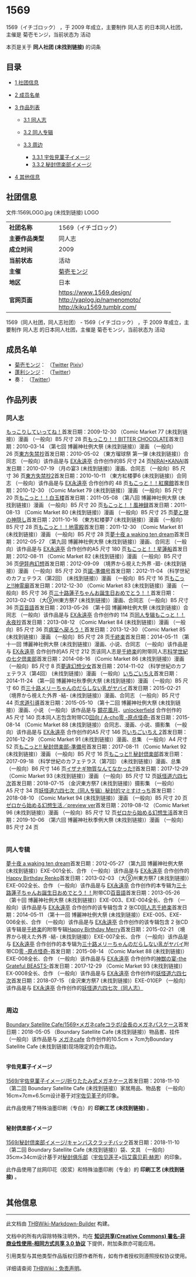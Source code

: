 # 1569

<!-- source html: G:\repos\THBWiki-Markdown-Builder\THBWikiMarkdown\Temp\main\e\e6\ns0%3A1569.html -->

1569（イチゴロック） ，于 2009 年成立，主要制作 同人志 的日本同人社团，主催是 菊壱モンジ，当前状态为 活动

本页是关于 **同人社团 (未找到链接)** 的词条
## 目录

- [1 社团信息](#社团信息)
- [2 成员名单](#成员名单)
- [3 作品列表](#作品列表)

  - [3.1 同人志](#同人志)
  - [3.2 同人专辑](#同人专辑)
  - [3.3 周边](#周边)

    - [3.3.1 宇佐見菫子イメージ](#宇佐見菫子イメージ)
    - [3.3.2 秘封倶楽部イメージ](#秘封倶楽部イメージ)






- [4 其他信息](#其他信息)




## 社团信息
文件:1569LOGO.jpg (未找到链接)  LOGO

<table><tbody><tr><td style="width:120px"><b>社团名称</b></td><td style="min-width:300px"> 1569（イチゴロック） </td></tr><tr><td><b>主要作品类型</b></td><td>同人志</td></tr><tr><td><b>成立时间</b></td><td>2009</td></tr><tr><td><b>当前状态</b></td><td>活动</td></tr><tr><td><b>主催</b></td><td> <a href="./菊壱モンジ.md" title="菊壱モンジ">菊壱モンジ</a> </td></tr><tr><td><b>地区</b></td><td>日本</td></tr><tr><td><b>官网页面</b></td><td><a rel="nofollow" class="external free" href="https://www.1569.design/">https://www.1569.design/</a> <br><a rel="nofollow" class="external free" href="http://yaplog.jp/namenomoto/">http://yaplog.jp/namenomoto/</a><br><a rel="nofollow" class="external free" href="http://kiku1569.tumblr.com/">http://kiku1569.tumblr.com/</a></td></tr></tbody></table>

1569（同人社团，同人志社团） - 1569（イチゴロック） ，于 2009 年成立，主要制作 同人志 的日本同人社团，主催是 菊壱モンジ，当前状态为 活动
## 成员名单
- [菊壱モンジ](./菊壱モンジ.md)： （[Twitter](https://twitter.com/kiku1569) [Pixiv](https://www.pixiv.net/member.php?id=824331)）
- [蓬利シンジ](./蓬利シンジ.md)： （[Twitter](https://twitter.com/yomogiri_opa1)）
- 奏： （[Twitter](https://twitter.com/kanade_sep)）

## 作品列表
### 同人志
[](./もっこりしていってね！.md)[もっこりしていってね！](./もっこりしていってね！.md)首发日期：2009-12-30 （Comic Market 77 (未找到链接)）漫画 （一般向）B5&#160;尺寸 28&#160;页[](./もっこり！！BITTER_CHOCOLATE.md)[もっこり！！BITTER CHOCOLATE](./もっこり！！BITTER_CHOCOLATE.md)首发日期：2010-03-14 （第七回 博麗神社例大祭 (未找到链接)）漫画 （一般向） 26&#160;页[](./東方失禁抄.md)[東方失禁抄](./東方失禁抄.md)首发日期：2010-05-02 （東方瑠球祭 第一弾 (未找到链接)）合同志 （一般向）该作品是与 [EX永遠亭](./EX永遠亭.md) 合作创作的B5&#160;尺寸 24&#160;页[](./NIRAI＊KANAI.md)[NIRAI*KANAI](./NIRAI＊KANAI.md)首发日期：2010-07-19 （月の宴3 (未找到链接)）漫画、​合同志 （一般向）B5&#160;尺寸 36&#160;页[](./東方失禁抄2.md)[東方失禁抄2](./東方失禁抄2.md)首发日期：2010-10-11 （東方紅楼夢6 (未找到链接)）合同志 （一般向）该作品是与 [EX永遠亭](./EX永遠亭.md) 合作创作的 48&#160;页[](./もこっと！！紅魔館.md)[もこっと！！紅魔館](./もこっと！！紅魔館.md)首发日期：2010-12-30 （Comic Market 79 (未找到链接)）漫画 （一般向）B5&#160;尺寸 20&#160;页[](./もこっと！！白玉楼.md)[もこっと！！白玉楼](./もこっと！！白玉楼.md)首发日期：2011-05-08 （第八回 博麗神社例大祭 (未找到链接)）漫画 （一般向）B5&#160;尺寸 20&#160;页[](./もこっと！！風神録.md)[もこっと！！風神録](./もこっと！！風神録.md)首发日期：2011-08-13 （Comic Market 80 (未找到链接)）漫画 （一般向）B5&#160;尺寸 25&#160;页[](./夢と現の神隠し.md)[夢と現の神隠し](./夢と現の神隠し.md)首发日期：2011-10-16 （東方紅楼夢7 (未找到链接)）漫画 （一般向）B5&#160;尺寸 28&#160;页[](./もこっと！！地霊殿.md)[もこっと！！地霊殿](./もこっと！！地霊殿.md)首发日期：2011-12-30 （Comic Market 81 (未找到链接)）漫画 （一般向）B5&#160;尺寸 28&#160;页[](./夢十夜_a_waking_ten_dream（同人志）.md)[夢十夜 a waking ten dream](./夢十夜_a_waking_ten_dream（同人志）.md)首发日期：2012-05-27 （第九回 博麗神社例大祭 (未找到链接)）漫画、​合同志 （一般向）该作品是与 [EX永遠亭](./EX永遠亭.md) 合作创作的A5&#160;尺寸 180&#160;页[](./もこっと！！星蓮船.md)[もこっと！！星蓮船](./もこっと！！星蓮船.md)首发日期：2012-08-11 （Comic Market 82 (未找到链接)）漫画 （一般向）B5&#160;尺寸 36&#160;页[](./伊弉冉幻想.md)[伊弉冉幻想](./伊弉冉幻想.md)首发日期：2012-09-09 （境界から視えた外界 -廻- (未找到链接)）漫画 （一般向）B5&#160;尺寸 20&#160;页[](./諾-準備号.md)[諾-準備号](./諾-準備号.md)首发日期：2012-11-04 （科学世紀のカフェテラス（第2回） (未找到链接)）漫画 （一般向）B5&#160;尺寸 16&#160;页[](./もこっと!!神霊廟.md)[もこっと!!神霊廟](./もこっと!!神霊廟.md)首发日期：2012-12-30 （Comic Market 83 (未找到链接)）漫画 （一般向）B5&#160;尺寸 36&#160;页[](./三十路蓮子ちゃんお誕生日おめでとう！！.md)[三十路蓮子ちゃんお誕生日おめでとう！！](./三十路蓮子ちゃんお誕生日おめでとう！！.md)首发日期：2013-02-03 （大⑨州東方祭7 (未找到链接)）漫画、​合同志 （一般向）B5&#160;尺寸 36&#160;页[](./百音語（同人志）.md)[百音語](./百音語（同人志）.md)首发日期：2013-05-26 （第十回 博麗神社例大祭 (未找到链接)）合同志 （一般向）该作品是与 [EX永遠亭](./EX永遠亭.md) 合作创作的 114&#160;页[同人专辑](./百音語（同人专辑）.md)[](./もこっと！！永夜抄.md)[もこっと！！永夜抄](./もこっと！！永夜抄.md)首发日期：2013-08-12 （Comic Market 84 (未找到链接)）漫画 （一般向）B5&#160;尺寸 36&#160;页[](./病室へ戻ろう！.md)[病室へ戻ろう！](./病室へ戻ろう！.md)首发日期：2013-12-30 （Comic Market 85 (未找到链接)）漫画 （一般向）B5&#160;尺寸 28&#160;页[](./千終楽（同人志）.md)[千終楽](./千終楽（同人志）.md)首发日期：2014-05-11 （第十一回 博麗神社例大祭 (未找到链接)）漫画、​小说、​合同志 （一般向）该作品是与 [EX永遠亭](./EX永遠亭.md) 合作创作的A5&#160;尺寸 212&#160;页该同人志是[千終楽](./千終楽（同人志）.md)的附带同人志[](./科学世紀の七夕倶楽部.md)[科学世紀の七夕倶楽部](./科学世紀の七夕倶楽部.md)首发日期：2014-08-16 （Comic Market 86 (未找到链接)）漫画 （一般向）B5&#160;尺寸 8&#160;页[](./夢違幻想少女.md)[夢違幻想少女](./夢違幻想少女.md)首发日期：2014-11-02 （科学世紀のカフェテラス（第4回） (未找到链接)）漫画 （一般向）[](./いちごいちえ.md)[いちごいちえ](./いちごいちえ.md)首发日期：2014-11-24 （第一回 博麗神社秋季例大祭 (未找到链接)）漫画 （一般向）B5&#160;尺寸 60&#160;页[](./三十路メリーちゃんのだらしない乳がヤバイ.md)[三十路メリーちゃんのだらしない乳がヤバイ](./三十路メリーちゃんのだらしない乳がヤバイ.md)首发日期：2015-02-21 （境界から視えた外界 -結- (未找到链接)）漫画、​合同志 （一般向）B5&#160;尺寸 44&#160;页[](./求道引導.md)[求道引導](./求道引導.md)首发日期：2015-05-10 （第十二回 博麗神社例大祭 (未找到链接)）漫画、​小说 （一般向）该作品是与 [鏡花風月](./鏡花風月.md)、​[unlockerfield](./unlockerfield.md) 合作创作的A5&#160;尺寸 140&#160;页本同人志包含附带CD[回向 / A-cho](./回向／A－cho.md)[](./零_-原点怪奇-（同人志）.md)[零 -原点怪奇-](./零_-原点怪奇-（同人志）.md)首发日期：2015-08-14 （Comic Market 88 (未找到链接)）合同志、​漫画、​小说、​摄影集 （一般向）该作品是与 [EX永遠亭](./EX永遠亭.md) 合作创作的A5&#160;尺寸 146&#160;页[](./いちごいちえ_2.md)[いちごいちえ 2](./いちごいちえ_2.md)首发日期：2016-12-29 （Comic Market 91 (未找到链接)）漫画、​总集 （一般向）A4&#160;尺寸 52&#160;页[](./もこっと!!_秘封倶楽部-準備号.md)[もこっと!! 秘封倶楽部-準備号](./もこっと!!_秘封倶楽部-準備号.md)首发日期：2017-08-11 （Comic Market 92 (未找到链接)）漫画 （一般向）B5&#160;尺寸 16&#160;页[](./もこっと!!_秘封倶楽部.md)[もこっと!! 秘封倶楽部](./もこっと!!_秘封倶楽部.md)首发日期：2017-09-18 （科学世紀のカフェテラス（第7回） (未找到链接)）漫画、​总集 （一般向）B6&#160;尺寸 146&#160;页[](./イザナギ物質なんてなかった!!.md)[イザナギ物質なんてなかった!!](./イザナギ物質なんてなかった!!.md)首发日期：2017-12-29 （Comic Market 93 (未找到链接)）漫画 （一般向）B5&#160;尺寸 12&#160;页[](./妖怪道六四七次（同人志）.md)[妖怪道六四七次](./妖怪道六四七次（同人志）.md)首发日期：2018-07-15 （金沢東方祭7 (未找到链接)）摄影集 （一般向）A5&#160;尺寸 34&#160;页[妖怪道六四七次（同人专辑）](./妖怪道六四七次（同人专辑）.md)[](./秘封的マミすけっち.md)[秘封的マミすけっち](./秘封的マミすけっち.md)首发日期：2018-08-10 （Comic Market 94 (未找到链接)）漫画 （一般向）B5&#160;尺寸 20&#160;页[](./ゼロから始める幻想生活／preview_ver.md)[ゼロから始める幻想生活／preview ver](./ゼロから始める幻想生活／preview_ver.md)首发日期：2019-08-12 （Comic Market 96 (未找到链接)）漫画 （一般向）B5&#160;尺寸 12&#160;页[](./ゼロから始める幻想生活.md)[ゼロから始める幻想生活](./ゼロから始める幻想生活.md)首发日期：2019-10-06 （第六回 博麗神社秋季例大祭 (未找到链接)）漫画 （一般向）B5&#160;尺寸 24&#160;页
<table><style data-mw-deduplicate="TemplateStyles:r686458">.mw-parser-output .simple_work{display:grid;min-height:calc(120px + 0.5rem);grid-template-columns:calc(120px + 0.5rem)1fr;grid-template-rows:auto 1fr;grid-template-areas:"cover title""cover props";overflow:hidden}.mw-parser-output .simple_work-cover{grid-area:cover;align-self:center;justify-self:center;overflow:hidden;max-width:100%;max-height:100%;padding:0.25rem;word-break:break-all}.mw-parser-output .simple_work-cover a.new{display:block;text-align:center;padding:0.25rem}.mw-parser-output .simple_work-title{grid-area:title;margin-top:0.25rem;padding-left:0.25rem;font-weight:bold}.mw-parser-output .simple_work-props{grid-area:props;padding-left:0.25rem}.mw-parser-output .simple_work-prop{margin:0.125rem 0}</style>

<link rel="mw-deduplicated-inline-style" href="mw-data:TemplateStyles:r686458">

<link rel="mw-deduplicated-inline-style" href="mw-data:TemplateStyles:r686458">

<link rel="mw-deduplicated-inline-style" href="mw-data:TemplateStyles:r686458">

<link rel="mw-deduplicated-inline-style" href="mw-data:TemplateStyles:r686458">

<link rel="mw-deduplicated-inline-style" href="mw-data:TemplateStyles:r686458">

<link rel="mw-deduplicated-inline-style" href="mw-data:TemplateStyles:r686458">

<link rel="mw-deduplicated-inline-style" href="mw-data:TemplateStyles:r686458">

<link rel="mw-deduplicated-inline-style" href="mw-data:TemplateStyles:r686458">

<link rel="mw-deduplicated-inline-style" href="mw-data:TemplateStyles:r686458">

<link rel="mw-deduplicated-inline-style" href="mw-data:TemplateStyles:r686458">

<link rel="mw-deduplicated-inline-style" href="mw-data:TemplateStyles:r686458">

<link rel="mw-deduplicated-inline-style" href="mw-data:TemplateStyles:r686458">

<link rel="mw-deduplicated-inline-style" href="mw-data:TemplateStyles:r686458">

<link rel="mw-deduplicated-inline-style" href="mw-data:TemplateStyles:r686458">

<link rel="mw-deduplicated-inline-style" href="mw-data:TemplateStyles:r686458">

<link rel="mw-deduplicated-inline-style" href="mw-data:TemplateStyles:r686458">

<link rel="mw-deduplicated-inline-style" href="mw-data:TemplateStyles:r686458">

<link rel="mw-deduplicated-inline-style" href="mw-data:TemplateStyles:r686458">

<link rel="mw-deduplicated-inline-style" href="mw-data:TemplateStyles:r686458">

<link rel="mw-deduplicated-inline-style" href="mw-data:TemplateStyles:r686458">

<link rel="mw-deduplicated-inline-style" href="mw-data:TemplateStyles:r686458">

<link rel="mw-deduplicated-inline-style" href="mw-data:TemplateStyles:r686458">

<link rel="mw-deduplicated-inline-style" href="mw-data:TemplateStyles:r686458">

<link rel="mw-deduplicated-inline-style" href="mw-data:TemplateStyles:r686458">

<link rel="mw-deduplicated-inline-style" href="mw-data:TemplateStyles:r686458">

<link rel="mw-deduplicated-inline-style" href="mw-data:TemplateStyles:r686458">

<link rel="mw-deduplicated-inline-style" href="mw-data:TemplateStyles:r686458">

<link rel="mw-deduplicated-inline-style" href="mw-data:TemplateStyles:r686458">

<link rel="mw-deduplicated-inline-style" href="mw-data:TemplateStyles:r686458">

<link rel="mw-deduplicated-inline-style" href="mw-data:TemplateStyles:r686458">

<link rel="mw-deduplicated-inline-style" href="mw-data:TemplateStyles:r686458">

<link rel="mw-deduplicated-inline-style" href="mw-data:TemplateStyles:r686458">

<link rel="mw-deduplicated-inline-style" href="mw-data:TemplateStyles:r686458">

<link rel="mw-deduplicated-inline-style" href="mw-data:TemplateStyles:r686458">

<link rel="mw-deduplicated-inline-style" href="mw-data:TemplateStyles:r686458">
</table>


### 同人专辑
[](./夢十夜_a_waking_ten_dream（同人专辑）.md)[夢十夜 a waking ten dream](./夢十夜_a_waking_ten_dream（同人专辑）.md)首发日期：2012-05-27 （第九回 博麗神社例大祭 (未找到链接)）EXE-001全长、​合作 （一般向）该作品是与 [EX永遠亭](./EX永遠亭.md) 合作创作的[](./Happy_Birthday_Renko.md)[Happy Birthday Renko](./Happy_Birthday_Renko.md)首发日期：2013-02-03 （大⑨州東方祭7 (未找到链接)）EXE-002全长、​合作 （一般向）该作品是与 [EX永遠亭](./EX永遠亭.md) 合作创作的本专辑为[三十路蓮子ちゃんお誕生日おめでとう！！](./三十路蓮子ちゃんお誕生日おめでとう！！.md)附带CD[](./百音語（同人专辑）.md)[百音語](./百音語（同人专辑）.md)首发日期：2013-05-26 （第十回 博麗神社例大祭 (未找到链接)）EXE-003、​EXE-004全长、​合作 （一般向）该作品是与 [EX永遠亭](./EX永遠亭.md) 合作创作的该专辑包含 2 张CD[同人志](./百音語（同人志）.md)[](./千終楽（同人专辑）.md)[千終楽](./千終楽（同人专辑）.md)首发日期：2014-05-11 （第十一回 博麗神社例大祭 (未找到链接)）EXE-005、​EXE-006全长、​合作 （一般向）该作品是与 [EX永遠亭](./EX永遠亭.md) 合作创作的该专辑包含 2 张CD该专辑是[千終楽](./千終楽（同人志）.md)的附带专辑[](./Happy_Birthday_Merry.md)[Happy Birthday Merry](./Happy_Birthday_Merry.md)首发日期：2015-02-21 （境界から視えた外界 -結- (未找到链接)）EXE-007全长、​合作 （一般向）该作品是与 [EX永遠亭](./EX永遠亭.md) 合作创作的本专辑为[三十路メリーちゃんのだらしない乳がヤバイ](./三十路メリーちゃんのだらしない乳がヤバイ.md)附带CD[](./零_-原点怪奇-（同人专辑）.md)[零 -原点怪奇-](./零_-原点怪奇-（同人专辑）.md)首发日期：2015-08-14 （Comic Market 88 (未找到链接)）EXE-008全长、​合作 （一般向）该作品是与 [EX永遠亭](./EX永遠亭.md) 合作创作的[](./神獣の宴-the_Grateful_BEASTS-.md)[神獣の宴-the Grateful BEASTS-](./神獣の宴-the_Grateful_BEASTS-.md)首发日期：2017-12-29 （Comic Market 93 (未找到链接)）EX-0008全长、​合作 （一般向）该作品是与 [EX永遠亭](./EX永遠亭.md) 合作创作的[](./妖怪道六四七次（同人专辑）.md)[妖怪道六四七次](./妖怪道六四七次（同人专辑）.md)首发日期：2018-07-15 （金沢東方祭7 (未找到链接)）EXE-010EP （一般向）该作品是与 [EX永遠亭](./EX永遠亭.md) 合作创作的[妖怪道六四七次（同人志）](./妖怪道六四七次（同人志）.md)
<table><link rel="mw-deduplicated-inline-style" href="mw-data:TemplateStyles:r686458">

<link rel="mw-deduplicated-inline-style" href="mw-data:TemplateStyles:r686458">

<link rel="mw-deduplicated-inline-style" href="mw-data:TemplateStyles:r686458">

<link rel="mw-deduplicated-inline-style" href="mw-data:TemplateStyles:r686458">

<link rel="mw-deduplicated-inline-style" href="mw-data:TemplateStyles:r686458">

<link rel="mw-deduplicated-inline-style" href="mw-data:TemplateStyles:r686458">

<link rel="mw-deduplicated-inline-style" href="mw-data:TemplateStyles:r686458">

<link rel="mw-deduplicated-inline-style" href="mw-data:TemplateStyles:r686458">
</table>


### 周边
[](./Boundary_Satellite_Cafe-1569×メガネcafeコラボ-会長のメガネパスケース.md)[Boundary Satellite Cafe/1569×メガネcafeコラボ/会長のメガネパスケース](./Boundary_Satellite_Cafe-1569×メガネcafeコラボ-会長のメガネパスケース.md)首发日期：2018-05-05 （Boundary Satellite Cafe (未找到链接)）物品套、​挂件 （一般向）该作品是与 [メガネcafe](./メガネcafe.md) 合作创作的10.5cm × 7cm为Boundary Satellite Cafe (未找到链接)现场限定的合作周边。
<table><link rel="mw-deduplicated-inline-style" href="mw-data:TemplateStyles:r686458">
</table>


#### 宇佐見菫子イメージ
[](./1569-宇佐見菫子イメージ-折りたたみ式メガネケース.md)[1569/宇佐見菫子イメージ/折りたたみ式メガネケース](./1569-宇佐見菫子イメージ-折りたたみ式メガネケース.md)首发日期：2018-11-10 （第二回 Boundary Satellite Cafe (未找到链接)）家居用品、​物品套 （一般向）16cm×7cm×6.5cm设计基于对[宇佐见堇子](./宇佐见堇子.md)的印象。  

此作品使用了特殊油墨印刷（专白）的 **印刷工艺 (未找到链接)** 。
<table><link rel="mw-deduplicated-inline-style" href="mw-data:TemplateStyles:r686458">
</table>


#### 秘封倶楽部イメージ
[](./1569-秘封倶楽部イメージ-キャンバスクラッチバック.md)[1569/秘封倶楽部イメージ/キャンバスクラッチバック](./1569-秘封倶楽部イメージ-キャンバスクラッチバック.md)首发日期：2018-11-10 （第二回 Boundary Satellite Cafe (未找到链接)）袋、​文具 （一般向）35cm×34cm设计基于对[秘封俱乐部](./秘封俱乐部.md)（[宇佐见莲子](./宇佐见莲子.md)×[玛艾露贝莉·赫恩](./玛艾露贝莉·赫恩.md)）的印象。  

此作品使用了丝网印花（胶浆）和特殊油墨印刷（专金）的 **印刷工艺 (未找到链接)** 。
<table><link rel="mw-deduplicated-inline-style" href="mw-data:TemplateStyles:r686458">
</table>


## 其他信息




---

此文档由 [THBWiki-Markdown-Builder](https://github.com/Delsin-Yu/THBWiki-Markdown-Builder) 构建。

文档中的所有内容除特殊注明外，均在 [**知识共享(Creative Commons) 署名-非商业性使用-相同方式共享 3.0 协议**](https://creativecommons.org/licenses/by-sa/3.0/deed.zh-hans) 下提供，附加条款亦可能应用。

引用类型与其他类型作品版权归原作者所有，如有作者授权则遵照授权协议使用。

详细请查阅 [THBWiki：免责声明](https://thbwiki.cc/THBWiki:%E5%85%8D%E8%B4%A3%E5%A3%B0%E6%98%8E)。

